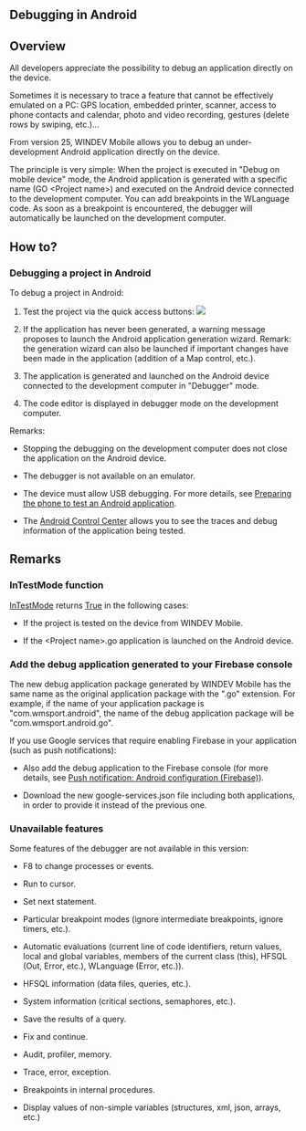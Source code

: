 
## Debugging in Android
			

<a name="NOTE1"></a>
<a name="NOTE1_1"></a>


## Overview
<a name="overview_ELTTEXTE000149"></a>
All developers appreciate the possibility to debug an application directly on the device.

Sometimes it is necessary to trace a feature that cannot be effectively emulated on a PC: GPS location, embedded printer, scanner, access to phone contacts and calendar, photo and video recording, gestures (delete rows by swiping, etc.)...

From version 25, WINDEV Mobile allows you to debug an under-development Android application directly on the device.

The principle is very simple: When the project is executed in "Debug on mobile device" mode, the Android application is generated with a specific name (GO &lt;Project name&gt;) and executed on the Android device connected to the development computer. You can add breakpoints in the WLanguage code. As soon as a breakpoint is encountered, the debugger will automatically be launched on the development computer.

<a name="NOTE2"></a>
<a name="NOTE2_1"></a>


## How to?
<a name="how_ELTTEXTE000173"></a>


### Debugging a project in Android
<a name="debugging_project_android_ELTPARAGRAPHE000022"></a>

To debug a project in Android: 

1. Test the project via the quick access buttons: 
![](https://doc.pcsoft.fr/en-US/images/image.awp?langid=3&name=MP%20-%20Go%20test%20Android%20-%20HC%20N%B0001%202.gif)


2. If the application has never been generated, a warning message proposes to launch the Android application generation wizard. 
	Remark: the generation wizard can also be launched if important changes have been made in the application (addition of a Map control, etc.). 

3. The application is generated and launched on the Android device connected to the development computer in "Debugger" mode. 

4. The code editor is displayed in debugger mode on the development computer. 




Remarks: 

- Stopping the debugging on the development computer does not close the application on the Android device. 

- The debugger is not available on an emulator. 

- The device must allow USB debugging. For more details, see [Preparing the phone to test an Android application](../Editeurs/9000117.md). 

- The [Android Control Center](../CCAndroid/1410086630.md) allows you to see the traces and debug information of the application being tested. 








<a name="NOTE3"></a>
<a name="NOTE3_1"></a>


## Remarks
<a name="remarks_ELTTEXTE000197"></a>


### InTestMode function
<a name="intestmode_function_ELTPARAGRAPHE000055"></a>

[InTestMode](../WDLang1/3013011.md) returns <u><u><u><u>True</u></u></u></u> in the following cases: 

- If the project is tested on the device from WINDEV Mobile. 

- If the &lt;Project name&gt;.go application is launched on the Android device. 



<a name="NOTE3_2"></a>


### Add the debug application generated to your Firebase console
<a name="add_the_debug_application_generated_your_firebase_console_ELTPARAGRAPHE000071"></a>

The new debug application package generated by WINDEV Mobile has the same name as the original application package with the ".go" extension. For example, if the name of your application package is "com.wmsport.android", the name of the debug application package will be "com.wmsport.android.go".

If you use Google services that require enabling Firebase in your application (such as push notifications): 

- Also add the debug application to the Firebase console (for more details, see [Push notification: Android configuration (Firebase)](../WDLang3/1000022215.md)).

- Download the new google-services.json file including both applications, in order to provide it instead of the previous one.



<a name="NOTE3_3"></a>


### Unavailable features
<a name="unavailable_features_ELTPARAGRAPHE000086"></a>

Some features of the debugger are not available in this version: 

- F8 to change processes or events. 

- Run to cursor.

- Set next statement. 

- Particular breakpoint modes (ignore intermediate breakpoints, ignore timers, etc.).

- Automatic evaluations (current line of code identifiers, return values, local and global variables, members of the current class (this), HFSQL (Out, Error, etc.), WLanguage (Error, etc.)).

- HFSQL information (data files, queries, etc.).

- System information (critical sections, semaphores, etc.).

- Save the results of a query.

- Fix and continue.

- Audit, profiler, memory.

- Trace, error, exception.

- Breakpoints in internal procedures. 

- Display values of non-simple variables (structures, xml, json, arrays, etc.) 





